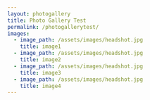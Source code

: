 ```yaml
---
layout: photogallery
title: Photo Gallery Test
permalink: /photogallerytest/
images:
  - image_path: /assets/images/headshot.jpg
    title: image1
  - image_path: /assets/images/headshot.jpg
    title: image2
  - image_path: /assets/images/headshot.jpg
    title: image3
  - image_path: /assets/images/headshot.jpg
    title: image4
---
```

